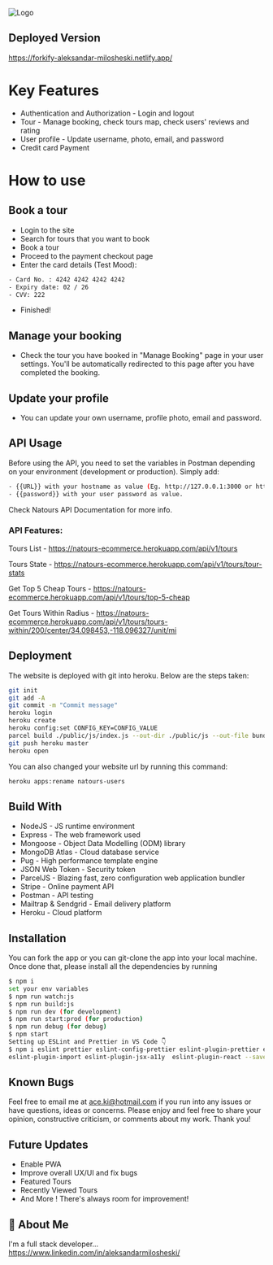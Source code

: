 
![Logo](https://www.natours.dev/img/logo-green.png)


## Deployed Version

https://forkify-aleksandar-milosheski.netlify.app/

# Key Features

* Authentication and Authorization - Login and logout
* Tour - Manage booking, check tours map, check users' reviews and rating
* User profile - Update username, photo, email, and password
* Credit card Payment


# How to use

## Book a tour

- Login to the site
- Search for tours that you want to book
- Book a tour
- Proceed to the payment checkout page
- Enter the card details (Test Mood):

```bash
- Card No. : 4242 4242 4242 4242
- Expiry date: 02 / 26
- CVV: 222
```
- Finished!

## Manage your booking
- Check the tour you have booked in "Manage Booking" page in your user settings. You'll be automatically redirected to this page after you have completed the booking.

## Update your profile

- You can update your own username, profile photo, email and password.
## API Usage

Before using the API, you need to set the variables in Postman depending on your environment (development or production). Simply add:

```bash
- {{URL}} with your hostname as value (Eg. http://127.0.0.1:3000 or http://www.example.com)
- {{password}} with your user password as value.
```
Check Natours API Documentation for more info.

### API Features:

Tours List - https://natours-ecommerce.herokuapp.com/api/v1/tours

Tours State - https://natours-ecommerce.herokuapp.com/api/v1/tours/tour-stats

Get Top 5 Cheap Tours - https://natours-ecommerce.herokuapp.com/api/v1/tours/top-5-cheap

Get Tours Within Radius - https://natours-ecommerce.herokuapp.com/api/v1/tours/tours-within/200/center/34.098453,-118.096327/unit/mi


## Deployment

The website is deployed with git into heroku. Below are the steps taken:
```bash
git init
git add -A
git commit -m "Commit message"
heroku login
heroku create
heroku config:set CONFIG_KEY=CONFIG_VALUE
parcel build ./public/js/index.js --out-dir ./public/js --out-file bundle.js
git push heroku master
heroku open
```
You can also changed your website url by running this command:
```bash
heroku apps:rename natours-users
```

## Build With

* NodeJS - JS runtime environment
* Express - The web framework used
* Mongoose - Object Data Modelling (ODM) library
* MongoDB Atlas - Cloud database service
* Pug - High performance template engine
* JSON Web Token - Security token
* ParcelJS - Blazing fast, zero configuration web application bundler
* Stripe - Online payment API
* Postman - API testing
* Mailtrap & Sendgrid - Email delivery platform
* Heroku - Cloud platform
## Installation

You can fork the app or you can git-clone the app into your local machine. Once done that, please install all the dependencies by running

```bash
$ npm i
set your env variables
$ npm run watch:js
$ npm run build:js
$ npm run dev (for development)
$ npm run start:prod (for production)
$ npm run debug (for debug)
$ npm start
Setting up ESLint and Prettier in VS Code 👇
$ npm i eslint prettier eslint-config-prettier eslint-plugin-prettier eslint-config-airbnb eslint-plugin-node
eslint-plugin-import eslint-plugin-jsx-a11y  eslint-plugin-react --save-dev
```


    
## Known Bugs

Feel free to email me at ace.ki@hotmail.com if you run into any issues or have questions, ideas or concerns. Please enjoy and feel free to share your opinion, constructive criticism, or comments about my work. Thank you!
## Future Updates

* Enable PWA
* Improve overall UX/UI and fix bugs
* Featured Tours
* Recently Viewed Tours
* And More ! There's always room for improvement!
## 🚀 About Me
I'm a full stack developer...
https://www.linkedin.com/in/aleksandarmilosheski/
